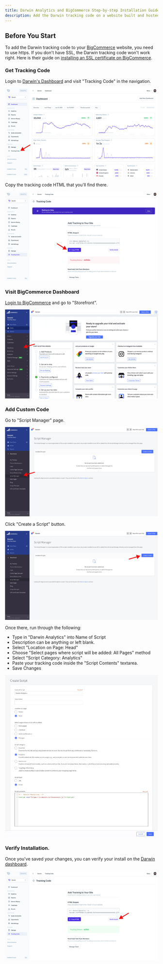 ```yaml
---
title: Darwin Analytics and BigCommerce Step-by-step Installation Guide
description: Add the Darwin tracking code on a website built and hosted with BigCommerce
---
```


## Before You Start

To add the Darwin tracking code to your [BigCommerce](https://www.bigcommerce.com/) website, you need to use https. If you don't have SSL, the Darwin tracking code won't work right. Here is their guide on [installing an SSL certificate on BigCommerce](https://support.bigcommerce.com/s/article/BigCommerce-SSL-Certificate#install).

### Get Tracking Code

Login to [Darwin's Dashboard](https://app.darwin.so/login) and visit "Tracking Code" in the navigation.

![Tracking Code](../install2.webp "Darwin - Tracking Code")

Copy the tracking code HTML that you'll find there.

![Copy Tracking Code](../install3.webp "Darwin - Copy Tracking Code")

### Visit BigCommerce Dashboard

[Login to BigCommerce](https://login.bigcommerce.com/) and go to "Storefront".

![Storefront](./bigcommerce1.webp "BigCommerce - Storefront")

### Add Custom Code

Go to "Script Manager" page.

![Script Manager](./bigcommerce2.webp "BigCommerce - Script Manager")

Click "Create a Script" button.

![Create a Script](./bigcommerce3.webp "BigCommerce - Create a Script")

Once there, run through the following:

- Type in "Darwin Analytics" into Name of Script
- Description can be anything or left blank.
- Select "Location on Page: Head"
- Choose "Select pages where script will be added: All Pages" method
- Select "Script Category: Analytics"
- Paste your tracking code inside the "Script Contents" textarea.
- Save Changes

![Add Tracking Code](./bigcommerce4.webp "BigCommerce - Add Tracking Code")

### Verify Installation.

Once you've saved your changes, you can verify your install on the [Darwin dashboard](https://app.darwin.so).

![Verify Tracking Code](../install5.webp "Darwin - Verify Tracking Code")
